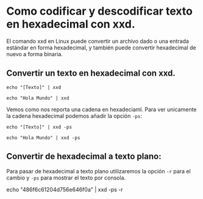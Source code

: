 # Como codificar y descodificar texto en hexadecimal con xxd.

El comando xxd en Linux puede convertir un archivo dado o una entrada estándar en forma hexadecimal, y también puede convertir
hexadecimal de nuevo a forma binaria.

## Convertir un texto en hexadecimal con xxd.

    echo "[Texto]" | xxd

    echo "Hola Mundo" | xxd
    
Vemos como nos reporta una cadena en hexadeciaml. Para ver unicamente la cadena hexadecimal podemos añadir la opción `-ps`:

    echo "[Texto]" | xxd -ps

    echo "Hola Mundo" | xxd -ps
    
## Convertir de hexadecimal a texto plano:

Para pasar de hexadecimal a texto plano utilizaremos la opción `-r` para el cambio y `-ps` para mostrar el texto por consola.

   echo "486f6c61204d756e646f0a" | xxd -ps -r

